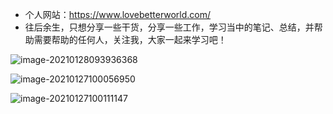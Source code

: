 

- 个人网站：https://www.lovebetterworld.com/
- 往后余生，只想分享一些干货，分享一些工作，学习当中的笔记、总结，并帮助需要帮助的任何人，关注我，大家一起来学习吧！

![image-20210128093936368](http://lovebetterworld.com/image-20210128093936368.png)









![image-20210127100056950](http://lovebetterworld.com/image-20210127100056950.png)

![image-20210127100111147](http://lovebetterworld.com/image-20210127100111147.png)